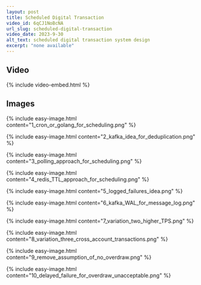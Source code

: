 ```yaml
---
layout: post
title: Scheduled Digital Transaction
video_id: 6qCJ1NoBcNA
url_slug: scheduled-digital-transaction
video_date: 2023-9-30
alt_text: scheduled digital transaction system design
excerpt: "none available"
---
```



## Video

{% include video-embed.html %}


## Images

{% include easy-image.html content="1_cron_or_golang_for_scheduling.png" %}

{% include easy-image.html content="2_kafka_idea_for_deduplication.png" %}

{% include easy-image.html content="3_polling_approach_for_scheduling.png" %}

{% include easy-image.html content="4_redis_TTL_approach_for_scheduling.png" %}

{% include easy-image.html content="5_logged_failures_idea.png" %}

{% include easy-image.html content="6_kafka_WAL_for_message_log.png" %}

{% include easy-image.html content="7_variation_two_higher_TPS.png" %}

{% include easy-image.html content="8_variation_three_cross_account_transactions.png" %}

{% include easy-image.html content="9_remove_assumption_of_no_overdraw.png" %}

{% include easy-image.html content="10_delayed_failure_for_overdraw_unacceptable.png" %}

